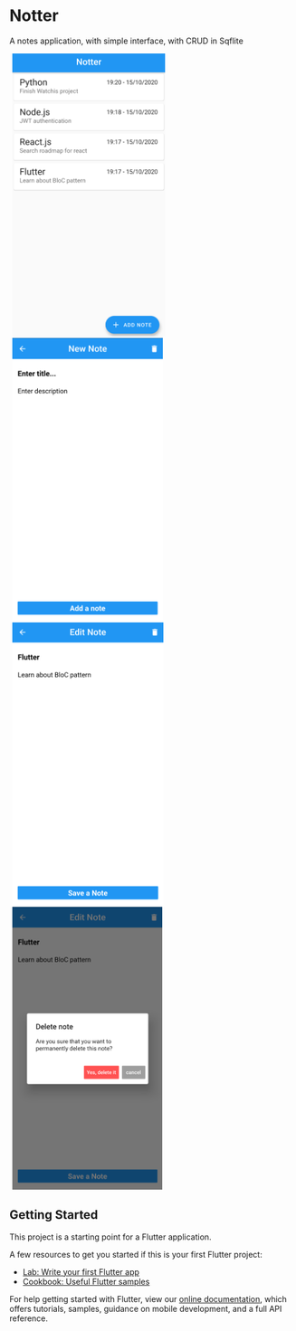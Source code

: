 # Notter

A notes application, with simple interface, with CRUD in Sqflite


<div>
<img src='https://github.com/Guilherme-Farias/notter/blob/master/screenshots/home_screenshot.png' height=500 hspace="5">
<img src='https://github.com/Guilherme-Farias/notter/blob/master/screenshots/new_note_screenshot.png' height=500 hspace="5">
<img src='https://github.com/Guilherme-Farias/notter/blob/master/screenshots/edit_note_screenshot.png' height=500 hspace="5">
<img src='https://github.com/Guilherme-Farias/notter/blob/master/screenshots/delete_note_screenshot.png' height=500 hspace="5">
</div>

## Getting Started

This project is a starting point for a Flutter application.

A few resources to get you started if this is your first Flutter project:

- [Lab: Write your first Flutter app](https://flutter.dev/docs/get-started/codelab)
- [Cookbook: Useful Flutter samples](https://flutter.dev/docs/cookbook)

For help getting started with Flutter, view our
[online documentation](https://flutter.dev/docs), which offers tutorials,
samples, guidance on mobile development, and a full API reference.
